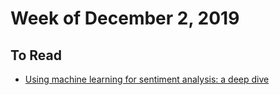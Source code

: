 # Week of December 2, 2019

## To Read

* [Using machine learning for sentiment analysis: a deep dive](https://algorithmia.com/blog/using-machine-learning-for-sentiment-analysis-a-deep-dive)

